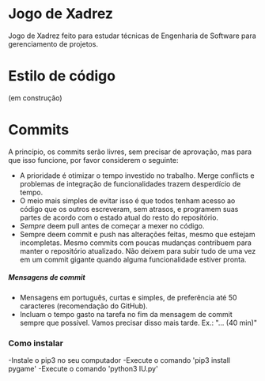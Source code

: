 # Jogo de Xadrez
Jogo de Xadrez feito para estudar técnicas de Engenharia de Software para gerenciamento de projetos.

# Estilo de código
(em construção)

# Commits


A princípio, os commits serão livres, sem precisar de aprovação, mas para que isso funcione, por favor considerem o seguinte:
- A prioridade é otimizar o tempo investido no trabalho. Merge conflicts e problemas de integração de funcionalidades trazem desperdício de tempo.
- O meio mais simples de evitar isso é que todos tenham acesso ao código que os outros escreveram, sem atrasos, e programem suas partes de acordo com o estado atual do resto do repositório.
- *Sempre* deem pull antes de começar a mexer no código.
- Sempre deem commit e push nas alterações feitas, mesmo que estejam incompletas. Mesmo commits com poucas mudanças contribuem para manter o repositório atualizado. Não deixem para subir tudo de uma vez em um commit gigante quando alguma funcionalidade estiver pronta.

##### Mensagens de commit
- Mensagens em português, curtas e simples, de preferência até 50 caracteres (recomendação do GitHub).
- Incluam o tempo gasto na tarefa no fim da mensagem de commit sempre que possível. Vamos precisar disso mais tarde. Ex.: "... (40 min)"

### Como instalar
-Instale o pip3 no seu computador
-Execute o comando 'pip3 install pygame'
-Execute o comando 'python3 IU.py'
